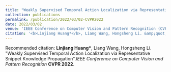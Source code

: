 ```yaml
---
title: "Weakly Supervised Temporal Action Localization via Representative Snippet Knowledge Propagation"
collection: publications
permalink: /publication/2022/03/02-CVPR2022
date: 2022/03/02
venue: 'IEEE Conference on Computer Vision and Pattern Recognition (CVPR)'
citation: '<b>Linjiang Huang*</b>, Liang Wang, Hongsheng Li. &amp;quot;Weakly Supervised Temporal Action Localization via Representative Snippet Knowledge Propagation&amp;quot;.<i>IEEE Conference on Computer Vision and Pattern Recognition</i> <b>CVPR 2022</b>.'
---
```

Recommended citation: <b>Linjiang Huang*</b>, Liang Wang, Hongsheng Li. &quot;Weakly Supervised Temporal Action Localization via Representative Snippet Knowledge Propagation&quot;.<i>IEEE Conference on Computer Vision and Pattern Recognition</i> <b>CVPR 2022</b>.